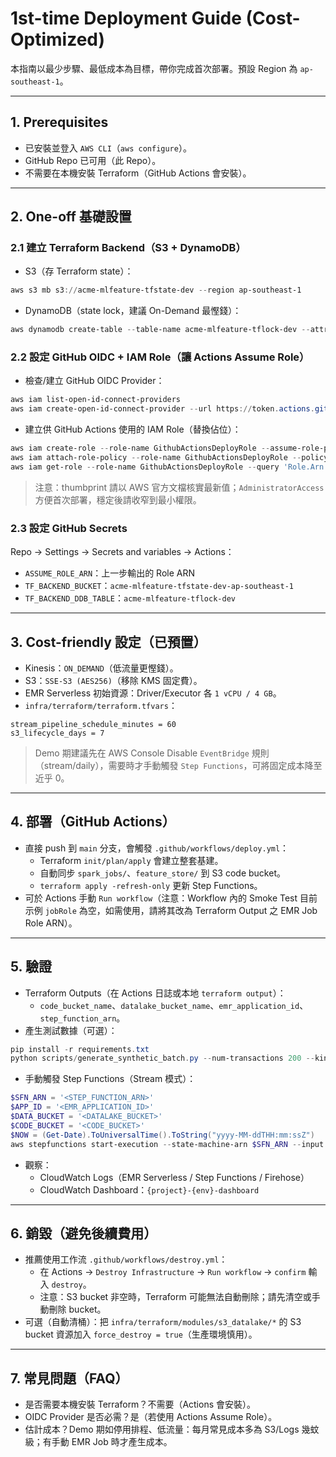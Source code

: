 # 1st-time Deployment Guide (Cost-Optimized)

本指南以最少步驟、最低成本為目標，帶你完成首次部署。預設 Region 為 `ap-southeast-1`。

---

## 1. Prerequisites
- 已安裝並登入 `AWS CLI`（`aws configure`）。
- GitHub Repo 已可用（此 Repo）。
- 不需要在本機安裝 Terraform（GitHub Actions 會安裝）。

---

## 2. One-off 基礎設置

### 2.1 建立 Terraform Backend（S3 + DynamoDB）
- S3（存 Terraform state）：
```powershell
aws s3 mb s3://acme-mlfeature-tfstate-dev --region ap-southeast-1
```
- DynamoDB（state lock，建議 On-Demand 最慳錢）：
```powershell
aws dynamodb create-table --table-name acme-mlfeature-tflock-dev --attribute-definitions AttributeName=LockID,AttributeType=S --key-schema AttributeName=LockID,KeyType=HASH --billing-mode PAY_PER_REQUEST --region ap-southeast-1
```

### 2.2 設定 GitHub OIDC + IAM Role（讓 Actions Assume Role）
- 檢查/建立 GitHub OIDC Provider：
```powershell
aws iam list-open-id-connect-providers
aws iam create-open-id-connect-provider --url https://token.actions.githubusercontent.com --client-id-list sts.amazonaws.com --thumbprint-list 6938fd4d98bab03faadb97b34396831e3780aea1
```
- 建立供 GitHub Actions 使用的 IAM Role（替換佔位）：
```powershell
aws iam create-role --role-name GithubActionsDeployRole --assume-role-policy-document '{ "Version": "2012-10-17", "Statement": [ { "Effect": "Allow", "Principal": { "Federated": "arn:aws:iam::<ACCOUNT_ID>:oidc-provider/token.actions.githubusercontent.com" }, "Action": "sts:AssumeRoleWithWebIdentity", "Condition": { "StringEquals": { "token.actions.githubusercontent.com:aud": "sts.amazonaws.com" }, "StringLike": { "token.actions.githubusercontent.com:sub": "repo:<GH_ORG>/<GH_REPO>:*" } } } ] }'
aws iam attach-role-policy --role-name GithubActionsDeployRole --policy-arn arn:aws:iam::aws:policy/AdministratorAccess
aws iam get-role --role-name GithubActionsDeployRole --query 'Role.Arn' --output text
```
> 注意：thumbprint 請以 AWS 官方文檔核實最新值；`AdministratorAccess` 方便首次部署，穩定後請收窄到最小權限。

### 2.3 設定 GitHub Secrets
Repo → Settings → Secrets and variables → Actions：
- `ASSUME_ROLE_ARN`：上一步輸出的 Role ARN
- `TF_BACKEND_BUCKET`：`acme-mlfeature-tfstate-dev-ap-southeast-1`
- `TF_BACKEND_DDB_TABLE`：`acme-mlfeature-tflock-dev`

---

## 3. Cost-friendly 設定（已預置）
- Kinesis：`ON_DEMAND`（低流量更慳錢）。
- S3：`SSE-S3 (AES256)`（移除 KMS 固定費）。
- EMR Serverless 初始資源：Driver/Executor 各 `1 vCPU / 4 GB`。
- `infra/terraform/terraform.tfvars`：
```hcl
stream_pipeline_schedule_minutes = 60
s3_lifecycle_days = 7
```
> Demo 期建議先在 AWS Console Disable `EventBridge` 規則（stream/daily），需要時才手動觸發 `Step Functions`，可將固定成本降至近乎 0。

---

## 4. 部署（GitHub Actions）
- 直接 push 到 `main` 分支，會觸發 `.github/workflows/deploy.yml`：
  - Terraform `init/plan/apply` 會建立整套基建。
  - 自動同步 `spark_jobs/`、`feature_store/` 到 S3 code bucket。
  - `terraform apply -refresh-only` 更新 Step Functions。
- 可於 Actions 手動 `Run workflow`（注意：Workflow 內的 Smoke Test 目前示例 `jobRole` 為空，如需使用，請將其改為 Terraform Output 之 EMR Job Role ARN）。

---

## 5. 驗證
- Terraform Outputs（在 Actions 日誌或本地 `terraform output`）：
  - `code_bucket_name`、`datalake_bucket_name`、`emr_application_id`、`step_function_arn`。
- 產生測試數據（可選）：
```powershell
pip install -r requirements.txt
python scripts/generate_synthetic_batch.py --num-transactions 200 --kinesis-stream <your-stream-name> --region ap-southeast-1
```
- 手動觸發 Step Functions（Stream 模式）：
```powershell
$SFN_ARN = '<STEP_FUNCTION_ARN>'
$APP_ID = '<EMR_APPLICATION_ID>'
$DATA_BUCKET = '<DATALAKE_BUCKET>'
$CODE_BUCKET = '<CODE_BUCKET>'
$NOW = (Get-Date).ToUniversalTime().ToString("yyyy-MM-ddTHH:mm:ssZ")
aws stepfunctions start-execution --state-machine-arn $SFN_ARN --input "{\"mode\":\"stream\",\"now\":\"$NOW\",\"bucket\":\"$DATA_BUCKET\",\"codeBucket\":\"$CODE_BUCKET\",\"bronzePrefix\":\"bronze/streaming\",\"silverPrefix\":\"silver\",\"goldPrefix\":\"gold\",\"featureGroup\":\"rt_card_features_v1\",\"emr\":{\"appId\":\"$APP_ID\",\"jobRole\":\"<EMR_JOB_ROLE_ARN>\"}}"
```
- 觀察：
  - CloudWatch Logs（EMR Serverless / Step Functions / Firehose）
  - CloudWatch Dashboard：`{project}-{env}-dashboard`

---

## 6. 銷毀（避免後續費用）
- 推薦使用工作流 `.github/workflows/destroy.yml`：
  - 在 Actions → `Destroy Infrastructure` → `Run workflow` → `confirm` 輸入 `destroy`。
  - 注意：S3 bucket 非空時，Terraform 可能無法自動刪除；請先清空或手動刪除 bucket。
- 可選（自動清桶）：把 `infra/terraform/modules/s3_datalake/*` 的 S3 bucket 資源加入 `force_destroy = true`（生產環境慎用）。

---

## 7. 常見問題（FAQ）
- 是否需要本機安裝 Terraform？不需要（Actions 會安裝）。
- OIDC Provider 是否必需？是（若使用 Actions Assume Role）。
- 估計成本？Demo 期如停用排程、低流量：每月常見成本多為 S3/Logs 幾蚊級；有手動 EMR Job 時才產生成本。
